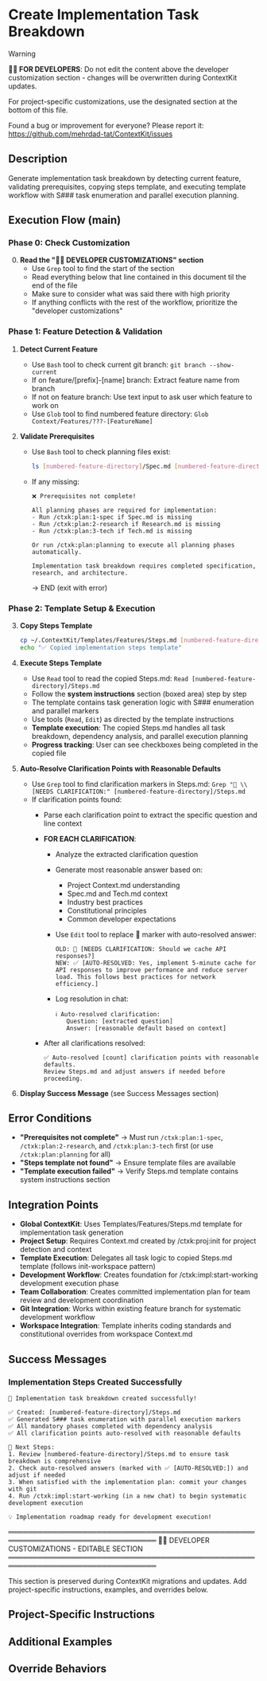 # Create Implementation Task Breakdown
<!-- Template Version: 9 | ContextKit: 0.2.5 | Updated: 2025-10-22 -->

> [!WARNING]
> **👩‍💻 FOR DEVELOPERS**: Do not edit the content above the developer customization section - changes will be overwritten during ContextKit updates.
>
> For project-specific customizations, use the designated section at the bottom of this file.
>
> Found a bug or improvement for everyone? Please report it: <https://github.com/mehrdad-tat/ContextKit/issues>

## Description

Generate implementation task breakdown by detecting current feature, validating prerequisites, copying steps template, and executing template workflow with S### task enumeration and parallel execution planning.

## Execution Flow (main)

### Phase 0: Check Customization

0. **Read the "👩‍💻 DEVELOPER CUSTOMIZATIONS" section**
   - Use `Grep` tool to find the start of the section
   - Read everything below that line contained in this document til the end of the file
   - Make sure to consider what was said there with high priority
   - If anything conflicts with the rest of the workflow, prioritize the "developer customizations"

### Phase 1: Feature Detection & Validation

1. **Detect Current Feature**
   - Use `Bash` tool to check current git branch: `git branch --show-current`
   - If on feature/[prefix]-[name] branch: Extract feature name from branch
   - If not on feature branch: Use text input to ask user which feature to work on
   - Use `Glob` tool to find numbered feature directory: `Glob Context/Features/???-[FeatureName]`

2. **Validate Prerequisites**
   - Use `Bash` tool to check planning files exist:

     ```bash
     ls [numbered-feature-directory]/Spec.md [numbered-feature-directory]/Research.md [numbered-feature-directory]/Tech.md
     ```

   - If any missing:

     ```
     ❌ Prerequisites not complete!

     All planning phases are required for implementation:
     - Run /ctxk:plan:1-spec if Spec.md is missing
     - Run /ctxk:plan:2-research if Research.md is missing
     - Run /ctxk:plan:3-tech if Tech.md is missing

     Or run /ctxk:plan:planning to execute all planning phases automatically.

     Implementation task breakdown requires completed specification, research, and architecture.
     ```

     → END (exit with error)

### Phase 2: Template Setup & Execution

3. **Copy Steps Template**

   ```bash
   cp ~/.ContextKit/Templates/Features/Steps.md [numbered-feature-directory]/Steps.md
   echo "✅ Copied implementation steps template"
   ```

4. **Execute Steps Template**
   - Use `Read` tool to read the copied Steps.md: `Read [numbered-feature-directory]/Steps.md`
   - Follow the **system instructions** section (boxed area) step by step
   - The template contains task generation logic with S### enumeration and parallel markers
   - Use tools (`Read`, `Edit`) as directed by the template instructions
   - **Template execution**: The copied Steps.md handles all task breakdown, dependency analysis, and parallel execution planning
   - **Progress tracking**: User can see checkboxes being completed in the copied file

5. **Auto-Resolve Clarification Points with Reasonable Defaults**
   - Use `Grep` tool to find clarification markers in Steps.md: `Grep "🚨 \\[NEEDS CLARIFICATION:" [numbered-feature-directory]/Steps.md`
   - If clarification points found:
     - Parse each clarification point to extract the specific question and line context
     - **FOR EACH CLARIFICATION**:
       - Analyze the extracted clarification question
       - Generate most reasonable answer based on:
         - Project Context.md understanding
         - Spec.md and Tech.md context
         - Industry best practices
         - Constitutional principles
         - Common developer expectations
       - Use `Edit` tool to replace 🚨 marker with auto-resolved answer:

         ```
         OLD: 🚨 [NEEDS CLARIFICATION: Should we cache API responses?]
         NEW: ✅ [AUTO-RESOLVED: Yes, implement 5-minute cache for API responses to improve performance and reduce server load. This follows best practices for network efficiency.]
         ```

       - Log resolution in chat:

         ```
         ℹ️ Auto-resolved clarification:
            Question: [extracted question]
            Answer: [reasonable default based on context]
         ```

     - After all clarifications resolved:

       ```
       ✅ Auto-resolved [count] clarification points with reasonable defaults.
       Review Steps.md and adjust answers if needed before proceeding.
       ```

6. **Display Success Message** (see Success Messages section)

## Error Conditions

- **"Prerequisites not complete"** → Must run `/ctxk:plan:1-spec`, `/ctxk:plan:2-research`, and `/ctxk:plan:3-tech` first (or use `/ctxk:plan:planning` for all)
- **"Steps template not found"** → Ensure template files are available
- **"Template execution failed"** → Verify Steps.md template contains system instructions section

## Integration Points

- **Global ContextKit**: Uses Templates/Features/Steps.md template for implementation task generation
- **Project Setup**: Requires Context.md created by /ctxk:proj:init for project detection and context
- **Template Execution**: Delegates all task logic to copied Steps.md template (follows init-workspace pattern)
- **Development Workflow**: Creates foundation for /ctxk:impl:start-working development execution phase
- **Team Collaboration**: Creates committed implementation plan for team review and development coordination
- **Git Integration**: Works within existing feature branch for systematic development workflow
- **Workspace Integration**: Template inherits coding standards and constitutional overrides from workspace Context.md

## Success Messages

### Implementation Steps Created Successfully

```
🎉 Implementation task breakdown created successfully!

✅ Created: [numbered-feature-directory]/Steps.md
✅ Generated S### task enumeration with parallel execution markers
✅ All mandatory phases completed with dependency analysis
✅ All clarification points auto-resolved with reasonable defaults

🔗 Next Steps:
1. Review [numbered-feature-directory]/Steps.md to ensure task breakdown is comprehensive
2. Check auto-resolved answers (marked with ✅ [AUTO-RESOLVED:]) and adjust if needed
3. When satisfied with the implementation plan: commit your changes with git
4. Run /ctxk:impl:start-working (in a new chat) to begin systematic development execution

💡 Implementation roadmap ready for development execution!
```

════════════════════════════════════════════════════════════════════════════════
👩‍💻 DEVELOPER CUSTOMIZATIONS - EDITABLE SECTION
════════════════════════════════════════════════════════════════════════════════

This section is preserved during ContextKit migrations and updates.
Add project-specific instructions, examples, and overrides below.

## Project-Specific Instructions

<!-- Add any project-specific guidance for task breakdown and step creation here -->

## Additional Examples

<!-- Add examples of task breakdown patterns that work well with your project -->

## Override Behaviors

<!-- Document any project-specific task organization overrides here -->